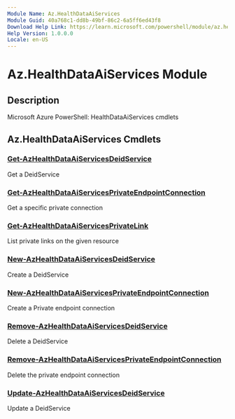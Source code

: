 ```yaml
---
Module Name: Az.HealthDataAiServices
Module Guid: 40a768c1-dd8b-49bf-86c2-6a5ff6ed43f8
Download Help Link: https://learn.microsoft.com/powershell/module/az.healthdataaiservices
Help Version: 1.0.0.0
Locale: en-US
---
```


# Az.HealthDataAiServices Module
## Description
Microsoft Azure PowerShell: HealthDataAiServices cmdlets

## Az.HealthDataAiServices Cmdlets
### [Get-AzHealthDataAiServicesDeidService](Get-AzHealthDataAiServicesDeidService.md)
Get a DeidService

### [Get-AzHealthDataAiServicesPrivateEndpointConnection](Get-AzHealthDataAiServicesPrivateEndpointConnection.md)
Get a specific private connection

### [Get-AzHealthDataAiServicesPrivateLink](Get-AzHealthDataAiServicesPrivateLink.md)
List private links on the given resource

### [New-AzHealthDataAiServicesDeidService](New-AzHealthDataAiServicesDeidService.md)
Create a DeidService

### [New-AzHealthDataAiServicesPrivateEndpointConnection](New-AzHealthDataAiServicesPrivateEndpointConnection.md)
Create a Private endpoint connection

### [Remove-AzHealthDataAiServicesDeidService](Remove-AzHealthDataAiServicesDeidService.md)
Delete a DeidService

### [Remove-AzHealthDataAiServicesPrivateEndpointConnection](Remove-AzHealthDataAiServicesPrivateEndpointConnection.md)
Delete the private endpoint connection

### [Update-AzHealthDataAiServicesDeidService](Update-AzHealthDataAiServicesDeidService.md)
Update a DeidService

